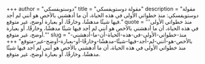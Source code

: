 +++
author = "دوستويفسكي"
title = "مقولة دوستويفسكي"
description = "مقولة دوستويفسكي: منذ خطواتي الأولى في هذه الحياة، أن ما أدهشني بالأخص هو أنني لم أجد فيها شيئًا مدهشًا، وخارقًا، أو بعبارة أوضح، غير متوقع."
quote = '''منذ خطواتي الأولى في هذه الحياة، أن ما أدهشني بالأخص هو أنني لم أجد فيها شيئًا مدهشًا، وخارقًا، أو بعبارة أوضح، غير متوقع.''' 
slug = "منذ-خطواتي-الأولى-في-هذه-الحياة-أن-ما-أدهشني-بالأخص-هو-أنني-لم-أجد-فيها-شيئًا-مدهشًا-وخارقًا-أو-بعبارة-أوضح-غير-متوقع"
+++
منذ خطواتي الأولى في هذه الحياة، أن ما أدهشني بالأخص هو أنني لم أجد فيها شيئًا مدهشًا، وخارقًا، أو بعبارة أوضح، غير متوقع.
